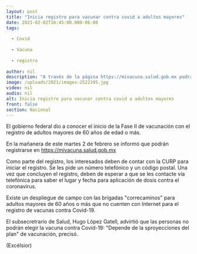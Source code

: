 ```yaml
---
layout: post
title: "Inicia registro para vacunar contra covid a adultos mayores"
date: 2021-02-02T16:45:00.000-06:00
tags:
  
  - Covid
  
  - Vacuna
  
  - registro
  
author: nil
description: "A través de la página https://mivacuna.salud.gob.mx podrán registrarse; deben de contar con la CURP para dar inicio al proceso"
image: /uploads/2021/images-2522195.jpg
video: nil
audio: nil
alt: Inicia registro para vacunar contra covid a adultos mayores
front: false
section: Nacional
---
```


El gobierno federal dio a conocer el inicio de la Fase II de vacunación con el registro de adultos mayores de 60 años de edad o más.

En la mañanera de este martes 2 de febrero se informó que podrán registrarse en https://mivacuna.salud.gob.mx

Como parte del registro, los interesados deben de contar con la CURP para iniciar el registro. Se les pide un número telefónico y un código postal. Una vez que concluyen el registro, deben de esperar a que se les contacte vía telefónica para saber el lugar y fecha para aplicación de dosis contra el coronavirus.

Existe un despliegue de campo con las brigadas "correcaminos" para adultos mayores de 60 años o más que no cuenten con Internet para el registro de vacunas contra Covid-19.

El subsecretrario de Salud, Hugo López Gatell, advirtió que las personas no podrán elegir la vacuna contra Covid-19: "Depende de la sproyecciones del plan" de vacunación, precisó.

(Excélsior)
